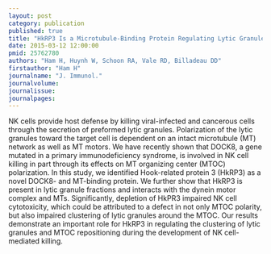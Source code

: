 ```yaml
---
layout: post
category: publication
published: true
title: "HkRP3 Is a Microtubule-Binding Protein Regulating Lytic Granule Clustering and NK Cell Killing."
date: 2015-03-12 12:00:00
pmid: 25762780
authors: "Ham H, Huynh W, Schoon RA, Vale RD, Billadeau DD"
firstauthor: "Ham H"
journalname: "J. Immunol."
journalvolume: 
journalissue: 
journalpages: 
---
```


NK cells provide host defense by killing viral-infected and cancerous cells through the secretion of preformed lytic granules. Polarization of the lytic granules toward the target cell is dependent on an intact microtubule (MT) network as well as MT motors. We have recently shown that DOCK8, a gene mutated in a primary immunodeficiency syndrome, is involved in NK cell killing in part through its effects on MT organizing center (MTOC) polarization. In this study, we identified Hook-related protein 3 (HkRP3) as a novel DOCK8- and MT-binding protein. We further show that HkRP3 is present in lytic granule fractions and interacts with the dynein motor complex and MTs. Significantly, depletion of HkPR3 impaired NK cell cytotoxicity, which could be attributed to a defect in not only MTOC polarity, but also impaired clustering of lytic granules around the MTOC. Our results demonstrate an important role for HkRP3 in regulating the clustering of lytic granules and MTOC repositioning during the development of NK cell-mediated killing.

